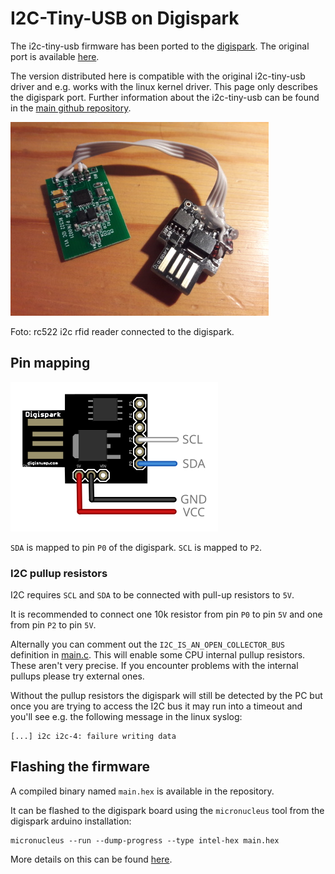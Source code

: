 # I2C-Tiny-USB on Digispark

The i2c-tiny-usb firmware has been ported to the
[digispark](http://digistump.com/products/1). The original port is
available [here](https://github.com/nopdotcom/i2c_tiny_usb-on-Little-Wire).

The version distributed here is compatible with the original i2c-tiny-usb
driver and e.g. works with the linux kernel driver. This page only
describes the digispark port. Further information about the i2c-tiny-usb
can be found in the [main github repository](https://github.com/harbaum/I2C-Tiny-USB).

![Foto](digispark_rc522.jpg)

Foto: rc522 i2c rfid reader connected to the digispark. 

## Pin mapping

![Pinout](digispark_pins.svg)

```SDA``` is mapped to pin ```P0``` of the digispark. ```SCL``` is mapped to ```P2```.

### I2C pullup resistors

I2C requires ```SCL``` and ```SDA``` to be connected with pull-up
resistors to ```5V```.

It is recommended to connect one 10k resistor from pin ```P0``` to pin
```5V``` and one from pin ```P2``` to pin ```5V```.

Alternally you can comment out the ```I2C_IS_AN_OPEN_COLLECTOR_BUS```
definition in
[main.c](https://github.com/harbaum/I2C-Tiny-USB/blob/master/digispark/main.c#L186).
This will enable some CPU internal pullup resistors. These aren't very
precise. If you encounter problems with the internal pullups please
try external ones.

Without the pullup resistors the digispark will still be detected by
the PC but once you are trying to access the I2C bus it may run into a
timeout and you'll see e.g. the following message in the linux syslog:

```
[...] i2c i2c-4: failure writing data
```

## Flashing the firmware

A compiled binary named ```main.hex``` is available in the repository.

It can be flashed to the digispark board using the ```micronucleus``` tool
from the digispark arduino installation:

```
micronucleus --run --dump-progress --type intel-hex main.hex
```

More details on this can be found [here](https://github.com/nopdotcom/i2c_tiny_usb-on-Little-Wire/wiki/BuildingOnLinux).
